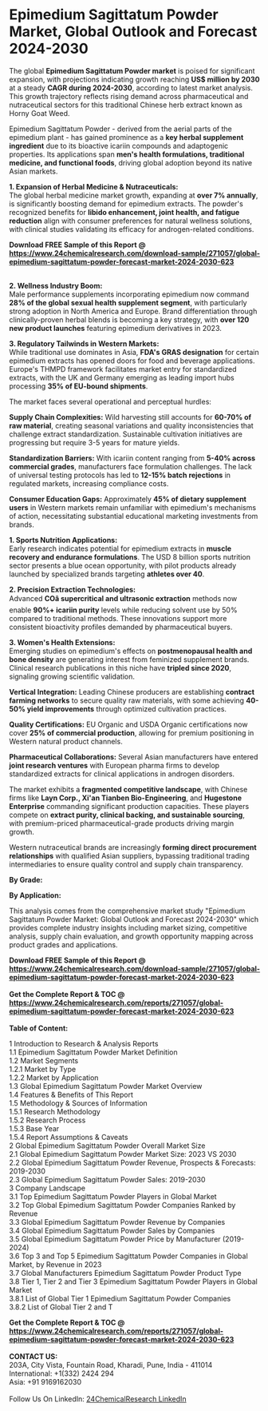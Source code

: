<h1>Epimedium Sagittatum Powder Market, Global Outlook and Forecast 2024-2030</h1><p>The global <strong>Epimedium Sagittatum Powder market</strong> is poised for significant expansion, with projections indicating growth reaching <strong>US$ million by 2030</strong> at a steady <strong>CAGR during 2024-2030</strong>, according to latest market analysis. This growth trajectory reflects rising demand across pharmaceutical and nutraceutical sectors for this traditional Chinese herb extract known as Horny Goat Weed.</p><p>Epimedium Sagittatum Powder - derived from the aerial parts of the epimedium plant - has gained prominence as a <strong>key herbal supplement ingredient</strong> due to its bioactive icariin compounds and adaptogenic properties. Its applications span <strong>men's health formulations, traditional medicine, and functional foods</strong>, driving global adoption beyond its native Asian markets.</p><p><strong>1. Expansion of Herbal Medicine &amp; Nutraceuticals:</strong><br>
The global herbal medicine market growth, expanding at <strong>over 7% annually</strong>, is significantly boosting demand for epimedium extracts. The powder's recognized benefits for <strong>libido enhancement, joint health, and fatigue reduction</strong> align with consumer preferences for natural wellness solutions, with clinical studies validating its efficacy for androgen-related conditions.</p><div><b>Download FREE Sample of this Report @ 
            <a href="https://www.24chemicalresearch.com/download-sample/271057/global-epimedium-sagittatum-powder-forecast-market-2024-2030-623">
            https://www.24chemicalresearch.com/download-sample/271057/global-epimedium-sagittatum-powder-forecast-market-2024-2030-623</a></b></div><br><p><strong>2. Wellness Industry Boom:</strong><br>
Male performance supplements incorporating epimedium now command <strong>28% of the global sexual health supplement segment</strong>, with particularly strong adoption in North America and Europe. Brand differentiation through clinically-proven herbal blends is becoming a key strategy, with <strong>over 120 new product launches</strong> featuring epimedium derivatives in 2023.</p><p><strong>3. Regulatory Tailwinds in Western Markets:</strong><br>
While traditional use dominates in Asia, <strong>FDA's GRAS designation</strong> for certain epimedium extracts has opened doors for food and beverage applications. Europe's THMPD framework facilitates market entry for standardized extracts, with the UK and Germany emerging as leading import hubs processing <strong>35% of EU-bound shipments</strong>.</p><p>The market faces several operational and perceptual hurdles:</p><p><strong>Supply Chain Complexities:</strong> Wild harvesting still accounts for <strong>60-70% of raw material</strong>, creating seasonal variations and quality inconsistencies that challenge extract standardization. Sustainable cultivation initiatives are progressing but require 3-5 years for mature yields.</p><p><strong>Standardization Barriers:</strong> With icariin content ranging from <strong>5-40% across commercial grades</strong>, manufacturers face formulation challenges. The lack of universal testing protocols has led to <strong>12-15% batch rejections</strong> in regulated markets, increasing compliance costs.</p><p><strong>Consumer Education Gaps:</strong> Approximately <strong>45% of dietary supplement users</strong> in Western markets remain unfamiliar with epimedium's mechanisms of action, necessitating substantial educational marketing investments from brands.</p><p><strong>1. Sports Nutrition Applications:</strong><br>
Early research indicates potential for epimedium extracts in <strong>muscle recovery and endurance formulations</strong>. The USD 8 billion sports nutrition sector presents a blue ocean opportunity, with pilot products already launched by specialized brands targeting <strong>athletes over 40</strong>.</p><p><strong>2. Precision Extraction Technologies:</strong><br>
Advanced <strong>COâ supercritical and ultrasonic extraction</strong> methods now enable <strong>90%+ icariin purity</strong> levels while reducing solvent use by 50% compared to traditional methods. These innovations support more consistent bioactivity profiles demanded by pharmaceutical buyers.</p><p><strong>3. Women's Health Extensions:</strong><br>
Emerging studies on epimedium's effects on <strong>postmenopausal health and bone density</strong> are generating interest from feminized supplement brands. Clinical research publications in this niche have <strong>tripled since 2020</strong>, signaling growing scientific validation.</p><p><strong>Vertical Integration:</strong> Leading Chinese producers are establishing <strong>contract farming networks</strong> to secure quality raw materials, with some achieving <strong>40-50% yield improvements</strong> through optimized cultivation practices.</p><p><strong>Quality Certifications:</strong> EU Organic and USDA Organic certifications now cover <strong>25% of commercial production</strong>, allowing for premium positioning in Western natural product channels.</p><p><strong>Pharmaceutical Collaborations:</strong> Several Asian manufacturers have entered <strong>joint research ventures</strong> with European pharma firms to develop standardized extracts for clinical applications in androgen disorders.</p><p>The market exhibits a <strong>fragmented competitive landscape</strong>, with Chinese firms like <strong>Layn Corp., Xi'an Tianben Bio-Engineering</strong>, and <strong>Hugestone Enterprise</strong> commanding significant production capacities. These players compete on <strong>extract purity, clinical backing, and sustainable sourcing</strong>, with premium-priced pharmaceutical-grade products driving margin growth.</p><p>Western nutraceutical brands are increasingly <strong>forming direct procurement relationships</strong> with qualified Asian suppliers, bypassing traditional trading intermediaries to ensure quality control and supply chain transparency.</p><p><strong>By Grade:</strong></p><p><strong>By Application:</strong></p><p>This analysis comes from the comprehensive market study "Epimedium Sagittatum Powder Market: Global Outlook and Forecast 2024-2030" which provides complete industry insights including market sizing, competitive analysis, supply chain evaluation, and growth opportunity mapping across product grades and applications.</p><div><b>Download FREE Sample of this Report @ 
            <a href="https://www.24chemicalresearch.com/download-sample/271057/global-epimedium-sagittatum-powder-forecast-market-2024-2030-623">
            https://www.24chemicalresearch.com/download-sample/271057/global-epimedium-sagittatum-powder-forecast-market-2024-2030-623</a></b></div><br><div><b>Get the Complete Report & TOC @ 
            <a href="https://www.24chemicalresearch.com/reports/271057/global-epimedium-sagittatum-powder-forecast-market-2024-2030-623">
            https://www.24chemicalresearch.com/reports/271057/global-epimedium-sagittatum-powder-forecast-market-2024-2030-623</a></b></div><br>
            <b>Table of Content:</b><p>1 Introduction to Research & Analysis Reports<br />
    1.1 Epimedium Sagittatum Powder Market Definition<br />
    1.2 Market Segments<br />
        1.2.1 Market by Type<br />
        1.2.2 Market by Application<br />
    1.3 Global Epimedium Sagittatum Powder Market Overview<br />
    1.4 Features & Benefits of This Report<br />
    1.5 Methodology & Sources of Information<br />
        1.5.1 Research Methodology<br />
        1.5.2 Research Process<br />
        1.5.3 Base Year<br />
        1.5.4 Report Assumptions & Caveats<br />
2 Global Epimedium Sagittatum Powder Overall Market Size<br />
    2.1 Global Epimedium Sagittatum Powder Market Size: 2023 VS 2030<br />
    2.2 Global Epimedium Sagittatum Powder Revenue, Prospects & Forecasts: 2019-2030<br />
    2.3 Global Epimedium Sagittatum Powder Sales: 2019-2030<br />
3 Company Landscape<br />
    3.1 Top Epimedium Sagittatum Powder Players in Global Market<br />
    3.2 Top Global Epimedium Sagittatum Powder Companies Ranked by Revenue<br />
    3.3 Global Epimedium Sagittatum Powder Revenue by Companies<br />
    3.4 Global Epimedium Sagittatum Powder Sales by Companies<br />
    3.5 Global Epimedium Sagittatum Powder Price by Manufacturer (2019-2024)<br />
    3.6 Top 3 and Top 5 Epimedium Sagittatum Powder Companies in Global Market, by Revenue in 2023<br />
    3.7 Global Manufacturers Epimedium Sagittatum Powder Product Type<br />
    3.8 Tier 1, Tier 2 and Tier 3 Epimedium Sagittatum Powder Players in Global Market<br />
        3.8.1 List of Global Tier 1 Epimedium Sagittatum Powder Companies<br />
        3.8.2 List of Global Tier 2 and T</p><div><b>Get the Complete Report & TOC @ 
            <a href="https://www.24chemicalresearch.com/reports/271057/global-epimedium-sagittatum-powder-forecast-market-2024-2030-623">
            https://www.24chemicalresearch.com/reports/271057/global-epimedium-sagittatum-powder-forecast-market-2024-2030-623</a></b></div><br><b>CONTACT US:</b><br>
            203A, City Vista, Fountain Road, Kharadi, Pune, India - 411014<br>
            International: +1(332) 2424 294<br>
            Asia: +91 9169162030 <br><br>
            Follow Us On LinkedIn: <a href="https://www.linkedin.com/company/24chemicalresearch/">24ChemicalResearch LinkedIn</a>